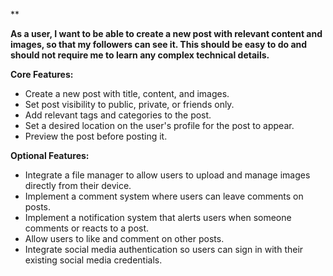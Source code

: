 **

**As a user, I want to be able to create a new post with relevant content and images, so that my followers can see it. This should be easy to do and should not require me to learn any complex technical details.**

**Core Features:**

* Create a new post with title, content, and images.
* Set post visibility to public, private, or friends only.
* Add relevant tags and categories to the post.
* Set a desired location on the user's profile for the post to appear.
* Preview the post before posting it.

**Optional Features:**

* Integrate a file manager to allow users to upload and manage images directly from their device.
* Implement a comment system where users can leave comments on posts.
* Implement a notification system that alerts users when someone comments or reacts to a post.
* Allow users to like and comment on other posts.
* Integrate social media authentication so users can sign in with their existing social media credentials.